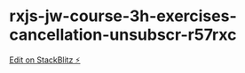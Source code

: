 # rxjs-jw-course-3h-exercises-cancellation-unsubscr-r57rxc

[Edit on StackBlitz ⚡️](https://stackblitz.com/edit/rxjs-jw-course-3h-exercises-cancellation-unsubscr-r57rxc)